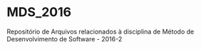# MDS_2016
Repositório de Arquivos relacionados à disciplina de Método de Desenvolvimento de Software - 2016-2

